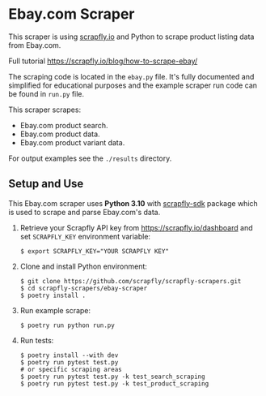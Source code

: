 # Ebay.com Scraper

This scraper is using [scrapfly.io](https://scrapfly.io/) and Python to scrape product listing data from Ebay.com. 

Full tutorial <https://scrapfly.io/blog/how-to-scrape-ebay/>

The scraping code is located in the `ebay.py` file. It's fully documented and simplified for educational purposes and the example scraper run code can be found in `run.py` file.

This scraper scrapes:
- Ebay.com product search.
- Ebay.com product data.
- Ebay.com product variant data.

For output examples see the `./results` directory.

## Setup and Use

This Ebay.com scraper uses __Python 3.10__ with [scrapfly-sdk](https://pypi.org/project/scrapfly-sdk/) package which is used to scrape and parse Ebay.com's data.

1. Retrieve your Scrapfly API key from <https://scrapfly.io/dashboard> and set `SCRAPFLY_KEY` environment variable:
    ```shell
    $ export SCRAPFLY_KEY="YOUR SCRAPFLY KEY"
    ```
2. Clone and install Python environment:
    ```shell
    $ git clone https://github.com/scrapfly/scrapfly-scrapers.git
    $ cd scrapfly-scrapers/ebay-scraper
    $ poetry install .
    ```
3. Run example scrape:
    ```shell
    $ poetry run python run.py
    ```
4. Run tests:
    ```shell
    $ poetry install --with dev
    $ poetry run pytest test.py
    # or specific scraping areas
    $ poetry run pytest test.py -k test_search_scraping
    $ poetry run pytest test.py -k test_product_scraping
    ```

